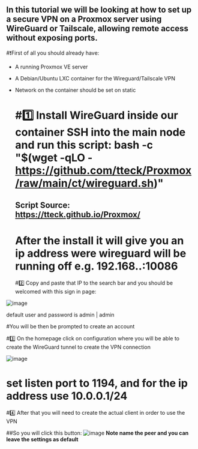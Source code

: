 ## In this tutorial we will be looking at how to set up a secure VPN on a Proxmox server using WireGuard or Tailscale, allowing remote access without exposing ports.

#❗First of all you should already have:
- A running Proxmox VE server
- A Debian/Ubuntu LXC container for the Wireguard/Tailscale VPN
- Network on the container should be set on static


  <h1 If you are installing WireGuard follow this following steps: /h1> 

  #1️⃣ Install WireGuard inside our container
  SSH into the main node and run this script:
  bash -c "$(wget -qLO - https://github.com/tteck/Proxmox/raw/main/ct/wireguard.sh)"
  ## Script Source: https://tteck.github.io/Proxmox/

  # After the install it will give you an ip address were wireguard will be running off e.g. 192.168.**.**:10086

  #2️⃣ Copy and paste that IP to the search bar and you should be welcomed with this sign in page: 
  
![image](https://github.com/user-attachments/assets/47d2992c-74a2-45a7-8c40-d186ab0e9865)

default user and password is admin | admin

#You will be then be prompted to create an account 

#3️⃣ On the homepage click on configuration where you will be able to create the WireGuard tunnel to create the VPN connection

  ![image](https://github.com/user-attachments/assets/11ad6b59-51df-4c76-9cf6-ff0ee1a85bcd)

# set listen port to 1194, and for the ip address use 10.0.0.1/24

#4️⃣ After that you will need to create the actual client in order to use the VPN

##So you will click this button: ![image](https://github.com/user-attachments/assets/7f569cb8-fa26-44f7-bdfc-c3a7220888fa)
**Note name the peer and you can leave the settings as default**




